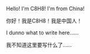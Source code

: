 Hello! I'm C8H8! I'm from China!

你好！我是C8H8！我是中国人！

I dunno what to write here……

我不知道这里要写什么了……
<!---
C8H8-Styrene/C8H8-Styrene is a ✨ special ✨ repository because its `README.md` (this file) appears on your GitHub profile.
You can click the Preview link to take a look at your changes.
--->
